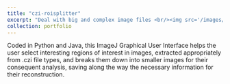 ```yaml
---
title: "czi-roisplitter"
excerpt: "Deal with big and complex image files <br/><img src='/images/roisplitter.png'>"
collection: portfolio
---
```


Coded in Python and Java, this ImageJ Graphical User Interface helps the user select
interesting regions of interest in images, extracted appropriately from .czi file types, and breaks
them down into smaller images for their consequent analysis, saving along the way the necessary
information for their reconstruction.
